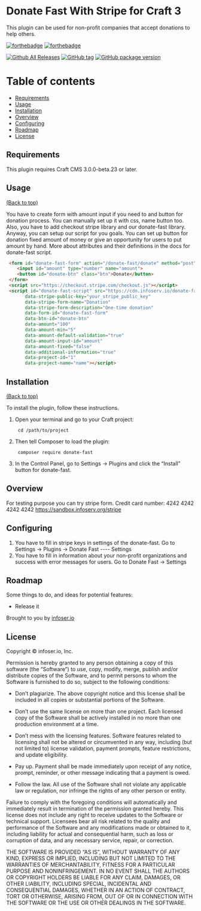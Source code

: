 # Donate Fast With Stripe for Craft 3

This plugin can be used for non-profit companies that accept donations to help others.

[![forthebadge](https://img.shields.io/badge/style-PHP-green.svg?style=for-the-badge&label=made-with&colorA=ef4041&colorB=c1282d)](http://forthebadge.com)
[![forthebadge](https://img.shields.io/badge/style-LOVE-green.svg?style=for-the-badge&label=built-with&colorA=e36d25&colorB=d15d27)](http://forthebadge.com)

[![Github All Releases](https://img.shields.io/github/downloads/infoservio/donate-fast/total.svg)]()
[![GitHub tag](https://img.shields.io/github/tag/infoservio/donate-fast.svg)]()
[![GitHub package version](https://img.shields.io/github/package-json/v/infoservio/donate-fast.svg)]()

# Table of contents

- [Requirements](#requirements)
- [Usage](#usage)
- [Installation](#installation)
- [Overview](#overwiew)
- [Configuring](#configuring)
- [Roadmap](#roadmap)
- [License](#license)

## Requirements

This plugin requires Craft CMS 3.0.0-beta.23 or later.

## Usage 

[(Back to top)](#table-of-contents)

You have to create form with amount input if you need to and button for donation process. You can manually set up it with css, name button too. Also, you have to add checkout stripe library and our donate-fast library. Anyway, you can setup our script for you goals. You can set up button for donation fixed amount of money or give an opportunity for users to put amount by hand. More about attributes and their definitions in the docs for donate-fast script.

```html
 <form id="donate-fast-form" action="/donate-fast/donate" method="post">
    <input id="amount" type="number" name="amount">
    <button id="donate-btn" class="btn">Donate</button>
 </form>
 <script src="https://checkout.stripe.com/checkout.js"></script>
 <script id="donate-fast-script" src="https://cdn.infoserv.io/donate-fast.min.js"
       data-stripe-public-key="your_stripe_public_key"
       data-stripe-form-name="Donation"
       data-stripe-form-description="One-time donation"
       data-form-id="donate-fast-form"
       data-btn-id="donate-btn"
       data-amount="100"
       data-amount-min="5"
       data-amount-default-validation="true"
       data-amount-input-id="amount"
       data-amount-fixed="false"
       data-additional-information="true"
       data-project-id="1"
       data-project-name="name"></script>
```

## Installation

[(Back to top)](#table-of-contents)

To install the plugin, follow these instructions.

1. Open your terminal and go to your Craft project:

        cd /path/to/project

2. Then tell Composer to load the plugin:

        composer require donate-fast

3. In the Control Panel, go to Settings → Plugins and click the “Install” button for donate-fast.

## Overview

For testing purpose you can try stripe form.
Credit card number: 4242 4242 4242 4242
https://sandbox.infoserv.org/stripe

## Configuring

1. You have to fill in stripe keys in settings of the donate-fast.
    Go to Settings -> Plugins -> Donate Fast ---- Settings
2. You have to fill in information about your non-profit organizations and success with error messages for users.
    Go to Donate Fast -> Settings

## Roadmap

Some things to do, and ideas for potential features:

* Release it

Brought to you by [infoser.io](https://infoserv.io)

## License

Copyright © infoser.io, Inc.

Permission is hereby granted to any person obtaining a copy of this software (the “Software”) to use, copy, modify, merge, publish and/or distribute copies of the Software, and to permit persons to whom the Software is furnished to do so, subject to the following conditions:

- Don’t plagiarize. The above copyright notice and this license shall be included in all copies or substantial portions of the Software.

- Don’t use the same license on more than one project. Each licensed copy of the Software shall be actively installed in no more than one production environment at a time.

- Don’t mess with the licensing features. Software features related to licensing shall not be altered or circumvented in any way, including (but not limited to) license validation, payment prompts, feature restrictions, and update eligibility.

- Pay up. Payment shall be made immediately upon receipt of any notice, prompt, reminder, or other message indicating that a payment is owed.

- Follow the law. All use of the Software shall not violate any applicable law or regulation, nor infringe the rights of any other person or entity.

Failure to comply with the foregoing conditions will automatically and immediately result in termination of the permission granted hereby. This license does not include any right to receive updates to the Software or technical support. Licensees bear all risk related to the quality and performance of the Software and any modifications made or obtained to it, including liability for actual and consequential harm, such as loss or corruption of data, and any necessary service, repair, or correction.

THE SOFTWARE IS PROVIDED “AS IS”, WITHOUT WARRANTY OF ANY KIND, EXPRESS OR IMPLIED, INCLUDING BUT NOT LIMITED TO THE WARRANTIES OF MERCHANTABILITY, FITNESS FOR A PARTICULAR PURPOSE AND NONINFRINGEMENT. IN NO EVENT SHALL THE AUTHORS OR COPYRIGHT HOLDERS BE LIABLE FOR ANY CLAIM, DAMAGES, OR OTHER LIABILITY, INCLUDING SPECIAL, INCIDENTAL AND CONSEQUENTIAL DAMAGES, WHETHER IN AN ACTION OF CONTRACT, TORT OR OTHERWISE, ARISING FROM, OUT OF OR IN CONNECTION WITH THE SOFTWARE OR THE USE OR OTHER DEALINGS IN THE SOFTWARE.
